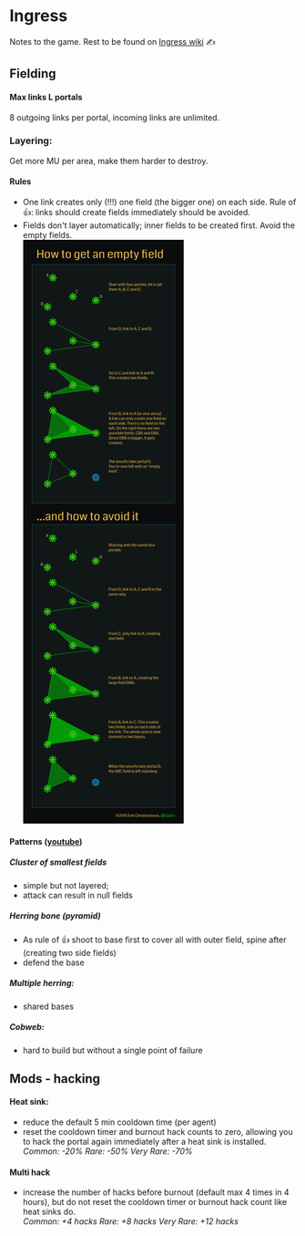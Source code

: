 # Ingress
Notes to the game. Rest to be found on [Ingress wiki](https://ingress.fandom.com/wiki/Ingress_Prime) ✍️

## Fielding
#### Max links L portals
8 outgoing links per portal, incoming links are unlimited.
### Layering:
Get more MU per area, make them harder to destroy.
#### Rules
* One link creates only (!!!) one field (the bigger one) on each side. Rule of 👍: links should create fields 
immediately should be avoided. 
* Fields don't layer automatically; inner fields to be created first. Avoid the empty fields.  
![](wiki/null_fields.png)
#### Patterns ([youtube](https://www.youtube.com/watch?v=FkHtelZxgtg))
##### Cluster of smallest fields 
* simple but not layered; 
* attack can result in null fields
##### Herring bone (pyramid)
* As rule of :+1: shoot to base first to cover all with outer field, spine after (creating two side fields)
* defend the base
##### Multiple herring:
* shared bases

##### Cobweb:
* hard to build but without a single point of failure

## Mods - hacking
#### Heat sink:
* reduce the default 5 min cooldown time (per agent) 
* reset the cooldown timer and burnout hack counts to zero, allowing you to hack the portal again immediately after a heat sink is installed.
*Common: -20% Rare: -50% Very Rare: -70%*

#### Multi hack
* increase the number of hacks before burnout (default max 4 times in 4 hours), but do not reset the cooldown timer or 
burnout 
hack count like heat sinks do.  
*Common: +4 hacks Rare: +8 hacks Very Rare: +12 hacks*



